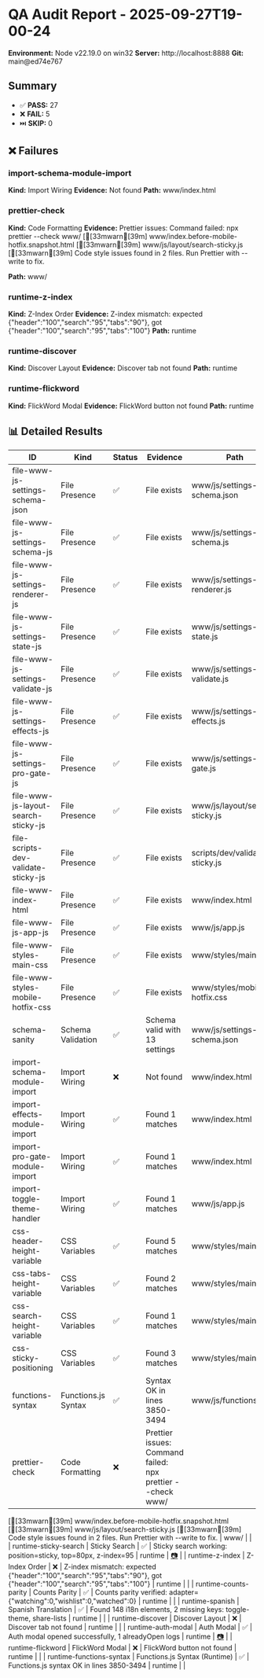 # QA Audit Report - 2025-09-27T19-00-24

**Environment:** Node v22.19.0 on win32
**Server:** http://localhost:8888
**Git:** main@ed74e767

## Summary

- ✅ **PASS:** 27
- ❌ **FAIL:** 5
- ⏭️ **SKIP:** 0

## ❌ Failures

### import-schema-module-import
**Kind:** Import Wiring
**Evidence:** Not found
**Path:** www/index.html

### prettier-check
**Kind:** Code Formatting
**Evidence:** Prettier issues: Command failed: npx prettier --check www/
[[33mwarn[39m] www/index.before-mobile-hotfix.snapshot.html
[[33mwarn[39m] www/js/layout/search-sticky.js
[[33mwarn[39m] Code style issues found in 2 files. Run Prettier with --write to fix.

**Path:** www/

### runtime-z-index
**Kind:** Z-Index Order
**Evidence:** Z-index mismatch: expected {"header":"100","search":"95","tabs":"90"}, got {"header":"100","search":"95","tabs":"100"}
**Path:** runtime

### runtime-discover
**Kind:** Discover Layout
**Evidence:** Discover tab not found
**Path:** runtime

### runtime-flickword
**Kind:** FlickWord Modal
**Evidence:** FlickWord button not found
**Path:** runtime

## 📊 Detailed Results

| ID | Kind | Status | Evidence | Path | Screenshot |
|----|------|--------|----------|------|------------|
| file-www-js-settings-schema-json | File Presence | ✅ | File exists | www/js/settings-schema.json |  |
| file-www-js-settings-schema-js | File Presence | ✅ | File exists | www/js/settings-schema.js |  |
| file-www-js-settings-renderer-js | File Presence | ✅ | File exists | www/js/settings-renderer.js |  |
| file-www-js-settings-state-js | File Presence | ✅ | File exists | www/js/settings-state.js |  |
| file-www-js-settings-validate-js | File Presence | ✅ | File exists | www/js/settings-validate.js |  |
| file-www-js-settings-effects-js | File Presence | ✅ | File exists | www/js/settings-effects.js |  |
| file-www-js-settings-pro-gate-js | File Presence | ✅ | File exists | www/js/settings-pro-gate.js |  |
| file-www-js-layout-search-sticky-js | File Presence | ✅ | File exists | www/js/layout/search-sticky.js |  |
| file-scripts-dev-validate-sticky-js | File Presence | ✅ | File exists | scripts/dev/validate-sticky.js |  |
| file-www-index-html | File Presence | ✅ | File exists | www/index.html |  |
| file-www-js-app-js | File Presence | ✅ | File exists | www/js/app.js |  |
| file-www-styles-main-css | File Presence | ✅ | File exists | www/styles/main.css |  |
| file-www-styles-mobile-hotfix-css | File Presence | ✅ | File exists | www/styles/mobile-hotfix.css |  |
| schema-sanity | Schema Validation | ✅ | Schema valid with 13 settings | www/js/settings-schema.json |  |
| import-schema-module-import | Import Wiring | ❌ | Not found | www/index.html |  |
| import-effects-module-import | Import Wiring | ✅ | Found 1 matches | www/index.html |  |
| import-pro-gate-module-import | Import Wiring | ✅ | Found 1 matches | www/index.html |  |
| import-toggle-theme-handler | Import Wiring | ✅ | Found 1 matches | www/js/app.js |  |
| css-header-height-variable | CSS Variables | ✅ | Found 5 matches | www/styles/main.css |  |
| css-tabs-height-variable | CSS Variables | ✅ | Found 2 matches | www/styles/main.css |  |
| css-search-height-variable | CSS Variables | ✅ | Found 1 matches | www/styles/main.css |  |
| css-sticky-positioning | CSS Variables | ✅ | Found 3 matches | www/styles/main.css |  |
| functions-syntax | Functions.js Syntax | ✅ | Syntax OK in lines 3850-3494 | www/js/functions.js |  |
| prettier-check | Code Formatting | ❌ | Prettier issues: Command failed: npx prettier --check www/
[[33mwarn[39m] www/index.before-mobile-hotfix.snapshot.html
[[33mwarn[39m] www/js/layout/search-sticky.js
[[33mwarn[39m] Code style issues found in 2 files. Run Prettier with --write to fix.
 | www/ |  |
| runtime-sticky-search | Sticky Search | ✅ | Sticky search working: position=sticky, top=80px, z-index=95 | runtime | [📷](reports/assets/2025-09-27T19-00-31-282Z/sticky-search.png) |
| runtime-z-index | Z-Index Order | ❌ | Z-index mismatch: expected {"header":"100","search":"95","tabs":"90"}, got {"header":"100","search":"95","tabs":"100"} | runtime |  |
| runtime-counts-parity | Counts Parity | ✅ | Counts parity verified: adapter={"watching":0,"wishlist":0,"watched":0} | runtime |  |
| runtime-spanish | Spanish Translation | ✅ | Found 148 i18n elements, 2 missing keys: toggle-theme, share-lists | runtime |  |
| runtime-discover | Discover Layout | ❌ | Discover tab not found | runtime |  |
| runtime-auth-modal | Auth Modal | ✅ | Auth modal opened successfully, 1 alreadyOpen logs | runtime | [📷](reports/assets/2025-09-27T19-00-33-274Z/auth-modal.png) |
| runtime-flickword | FlickWord Modal | ❌ | FlickWord button not found | runtime |  |
| runtime-functions-syntax | Functions.js Syntax (Runtime) | ✅ | Functions.js syntax OK in lines 3850-3494 | runtime |  |
